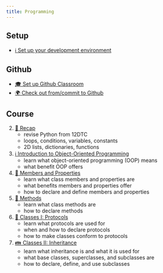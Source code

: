 ```yaml
---
title: Programming
---
```


## Setup

- [ℹ️ Set up your development environment](../../classroom/setup.md)

## Github

- [🎓 Set up Github Classroom](../../classroom/classroom.md)
- [🌍 Check out from/commit to Github](../../classroom/github.md)

## Course

2. [🐍 Recap](recap.md)
    - revise Python from 12DTC
    - loops, conditions, variables, constants
    - 2D lists, dictionaries, functions
3. [ℹ️ Introduction to Object-Oriented Programming](introduction-to-oop.md)
    - learn what object-oriented programming (OOP) means
    - what benefit OOP offers
4. [📝 Members and Properties](members.md)
    - learn what class members and properties are
    - what benefits members and properties offer
    - how to declare and define members and properties
5. [🧪 Methods](methods.md)
    - learn what class methods are
    - how to declare methods
6. [📜 Classes I: Protocols](classes-01-protocols.md)
    - learn what protocols are used for
    - when and how to declare protocols
    - how to make classes conform to protocols
7. [👪 Classes II: Inheritance](classes-02-inheritance.md)
    - learn what inheritance is and what it is used for
    - what base classes, superclasses, and subclasses are
    - how to declare, define, and use subclasses
